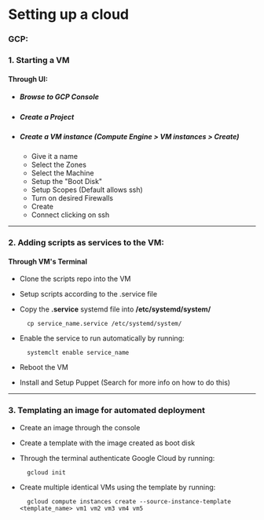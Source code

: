 # Setting up a cloud

### GCP:

### 1. Starting a VM 
  #### Through UI:
  * ##### Browse to GCP Console 
    
  * ##### Create a Project

  * ##### Create a VM instance (Compute Engine > VM instances > Create)
	
	- Give it a name
	- Select the Zones
	- Select the Machine 
	- Setup the "Boot Disk"
	- Setup Scopes (Default allows ssh)
	- Turn on desired Firewalls
	- Create
	- Connect clicking on ssh
	
_______		   	
###  2. Adding scripts as services to the VM:
#### Through VM's Terminal

* Clone the scripts repo into the VM
* Setup scripts according to the .service file
* Copy the **.service** systemd file into  **/etc/systemd/system/**

		cp service_name.service /etc/systemd/system/
		
* Enable the service to run automatically by running: 
		
		systemclt enable service_name 
* Reboot the VM
* Install and Setup Puppet (Search for more info on how to do this)
___
### 3. Templating an image for automated deployment

* Create an image through the console
* Create a template with the image created as boot disk
* Through the terminal authenticate Google Cloud by running:

		gcloud init

* Create multiple identical VMs using the template by running:

		gcloud compute instances create --source-instance-template <template_name> vm1 vm2 vm3 vm4 vm5